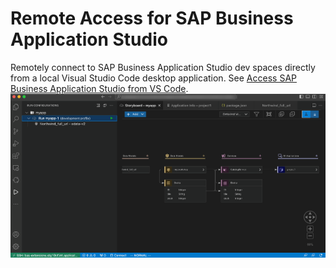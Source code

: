 # Remote Access for SAP Business Application Studio

Remotely connect to SAP Business Application Studio dev spaces directly from a local Visual Studio Code desktop application. See [Access SAP Business Application Studio from VS Code](https://help.sap.com/docs/bas/sap-business-application-studio/working-remotely).<br>
![](https://github.com/SAP/app-studio-toolkit/blob/main/packages/app-studio-toolkit/assets/remote-con.png?raw=true)
